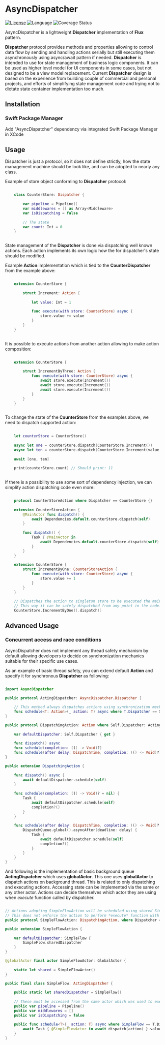 # AsyncDispatcher

[![License](https://img.shields.io/badge/license-MIT-ff69b4.svg)](https://github.com/kzlekk/AsyncDispatcher/raw/master/LICENSE)
![Language](https://img.shields.io/badge/swift-5.5-orange.svg)
![Coverage Status](https://img.shields.io/badge/coverage-96.7%25-brightgreen)

AsyncDispatcher is a lightweight **Dispatcher** implementation of **Flux** pattern. 

**Dispatcher** protocol provides methods and properties allowing to control data flow by sending and handling actions serially but still executing them asynchronously using async/await pattern if needed. **Dispatcher** is intended to use for state management of business logic components. It can be used as higher level model for UI components in some cases, but not designed to be a view model replacement. Current **Dispatcher** design is based on the experience from building couple of commercial and personal projects, and efforts of simplifying state management code and trying not to dictate state container implementation too much.

## Installation

### Swift Package Manager

Add "AsyncDispatcher" dependency via integrated Swift Package Manager in XCode

## Usage

Dispatcher is just a protocol, so it does not define strictly, how the state management machine should be look like, and can be adopted to nearly any class.

Example of store object conforming to **Dispatcher** protocol: 

```swift

    class CounterStore: Dispatcher {
       
        var pipeline = Pipeline()
        var middlewares = [] as Array<Middleware>
        var isDispatching = false
        
        // The state
        var count: Int = 0
    }
    
```

State management of the **Dispatcher** is done via dispatching well known actions. Each action implements its own logic how the for dispatcher's state should be modified.

Example **Action** implementation which is tied to the **CounterDispatcher** from the example above:
 
```swift

    extension CounterStore {
     
        struct Increment: Action {
        
            let value: Int = 1
        
            func execute(with store: CounterStore) async {
                store.value += value
            }
        }
    }
    
```

It is possible to execute actions from another action allowing to make action composition:
 
```swift

    extension CounterStore {
     
        struct IncrementByThree: Action {
            func execute(with store: CounterStore) async {
                await store.execute(Increment())
                await store.execute(Increment())
                await store.execute(Increment())
            }
        }
    }
    
```

To change the state of the **CounterStore** from the examples above, we need to dispatch supported action:

```swift
    
    let counterStore = CounterStore()
    
    async let one = counterStore.dispatch(CounterStore.Increment())
    async let ten = counterStore.dispatch(CounterStore.Increment(value: 10))
    
    await [one, ten]
    
    print(counterStore.count) // Should print: 11
    
```

If there is a possibility to use some sort of dependency injection, we can simplify action dispatching code even more:

```swift

    protocol CounterStoreAction where Dispatcher == CounterStore {}
    
    extension CounterStoreAction {
        @MainActor func dispatch() {
            await Dependencies.default.counterStore.dispatch(self)
        }
        
        func dispatch() {
            Task { @MainActor in
                await Dependencies.default.counterStore.dispatch(self)
            }
        }
    }
    
    extension CounterStore {     
        struct IncrementByOne: CounterStoreAction {
            func execute(with store: CounterStore) async {
                store.value += 1
            }
        }
    }
    
    // Dispatches the action to singleton store to be executed the main thread. 
    // This way it can be safely dispatched from any point in the code.
    CounterStore.IncrementByOne().dispatch()


``` 

## Advanced Usage

### Concurrent access and race conditions

AsyncDispatcher does not implement any thread safety mechanism by default allowing developers to decide on synchronization mechanics suitable for their specific use cases.

As an example of basic thread safety, you can extend default **Action** and specify it for synchronous **Dispatcher** as following:

```swift

import AsyncDispatcher

public protocol ActingDispatcher: AsyncDispatcher.Dispatcher {
    
    // This method always dispatches actions using synchronization mechanic decided by Dispatcher 
    func schedule<T: Action>(_ action: T) async where T.Dispatcher == Self
}

public protocol DispatchingAction: Action where Self.Dispatcher: ActingDispatcher {
    
    var defaultDispatcher: Self.Dispatcher { get }
    
    func dispatch() async
    func schedule(completion: (() -> Void)?)
    func schedule(after delay: DispatchTime, completion: (() -> Void)?)
}

public extension DispatchingAction {
    
    func dispatch() async {
        await defaultDispatcher.schedule(self)
    }
    
    func schedule(completion: (() -> Void)? = nil) {
        Task {
            await defaultDispatcher.schedule(self)
            completion?()
        }
    }
    
    func schedule(after delay: DispatchTime, completion: (() -> Void)? = nil) {
        DispatchQueue.global().asyncAfter(deadline: delay) { 
            Task {
                await defaultDispatcher.schedule(self)
                completion?()
            }
        }
    }
}


```

And following is the implementation of basic background queue **ActingDispatcher** which uses **globalActor**. This one uses **globalActor** to dispatch actions on background thread. This is related to only dispatching and executing actions. Accessing state can be implemented via the same or any other actor. Actions can decide themselves which actor they are using when *execute* function called by dispatcher.

```swift

// Actions adopting SimpleFlowAction will be scheduled using shared SimpleFlow dispatcher and on background thread.
// This does not enforce the action to perform *execute* function with the same actor, it can use any other actor
public protocol SimpleFlowAction: DispatchingAction, where Dispatcher == SimpleFlow {}

public extension SimpleFlowAction {
    
    var defaultDispatcher: SimpleFlow {
        SimpleFlow.sharedDispatcher
    }
}

@globalActor final actor SimpleFlowActor: GlobalActor {
    
    static let shared = SimpleFlowActor()
}

public final class SimpleFlow: ActingDispatcher {
    
    public static let sharedDispatcher = SimpleFlow()
    
    // These must be accessed from the same actor which was used to execute actions
    public var pipeline = Pipeline()
    public var middlewares = []
    public var isDispatching = false
    
    public func schedule<T>(_ action: T) async where SimpleFlow == T.Dispatcher, T : Action {
        await Task { @SimpleFlowActor in await dispatch(action) }.value
    }
}

```
